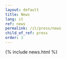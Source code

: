 ```yaml
---
layout: default
title: News
lang: it
ref: news
permalink: /it/press/news
child_of_ref: press
order: 1
---
```


<main class="container my-5" markdown="1">
    {% include news.html %}
</main>
